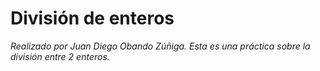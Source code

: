 # División de enteros

_Realizado por Juan Diego Obando Zúñiga._
_Esta es una práctica sobre la división entre 2 enteros._

